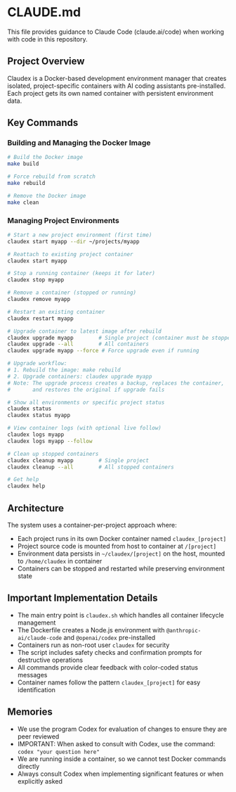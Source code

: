 # CLAUDE.md

This file provides guidance to Claude Code (claude.ai/code) when working with code in this repository.

## Project Overview

Claudex is a Docker-based development environment manager that creates isolated, project-specific containers with AI coding assistants pre-installed. Each project gets its own named container with persistent environment data.

## Key Commands

### Building and Managing the Docker Image
```bash
# Build the Docker image
make build

# Force rebuild from scratch
make rebuild

# Remove the Docker image
make clean
```

### Managing Project Environments
```bash
# Start a new project environment (first time)
claudex start myapp --dir ~/projects/myapp

# Reattach to existing project container
claudex start myapp

# Stop a running container (keeps it for later)
claudex stop myapp

# Remove a container (stopped or running)
claudex remove myapp

# Restart an existing container
claudex restart myapp

# Upgrade container to latest image after rebuild
claudex upgrade myapp        # Single project (container must be stopped)
claudex upgrade --all        # All containers
claudex upgrade myapp --force # Force upgrade even if running

# Upgrade workflow:
# 1. Rebuild the image: make rebuild
# 2. Upgrade containers: claudex upgrade myapp
# Note: The upgrade process creates a backup, replaces the container,
#       and restores the original if upgrade fails

# Show all environments or specific project status
claudex status
claudex status myapp

# View container logs (with optional live follow)
claudex logs myapp
claudex logs myapp --follow

# Clean up stopped containers
claudex cleanup myapp        # Single project
claudex cleanup --all        # All stopped containers

# Get help
claudex help
```

## Architecture

The system uses a container-per-project approach where:
- Each project runs in its own Docker container named `claudex_[project]`
- Project source code is mounted from host to container at `/[project]`
- Environment data persists in `~/claudex/[project]` on the host, mounted to `/home/claudex` in container
- Containers can be stopped and restarted while preserving environment state

## Important Implementation Details

- The main entry point is `claudex.sh` which handles all container lifecycle management
- The Dockerfile creates a Node.js environment with `@anthropic-ai/claude-code` and `@openai/codex` pre-installed
- Containers run as non-root user `claudex` for security
- The script includes safety checks and confirmation prompts for destructive operations
- All commands provide clear feedback with color-coded status messages
- Container names follow the pattern `claudex_[project]` for easy identification

## Memories

- We use the program Codex for evaluation of changes to ensure they are peer reviewed
- IMPORTANT: When asked to consult with Codex, use the command: `codex "your question here"`
- We are running inside a container, so we cannot test Docker commands directly
- Always consult Codex when implementing significant features or when explicitly asked